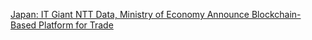 [Japan: IT Giant NTT Data, Ministry of Economy Announce Blockchain-Based Platform for Trade](https://cointelegraph.com/news/japan-it-giant-ntt-data-ministry-of-economy-announce-blockchain-based-platform-for-trade)